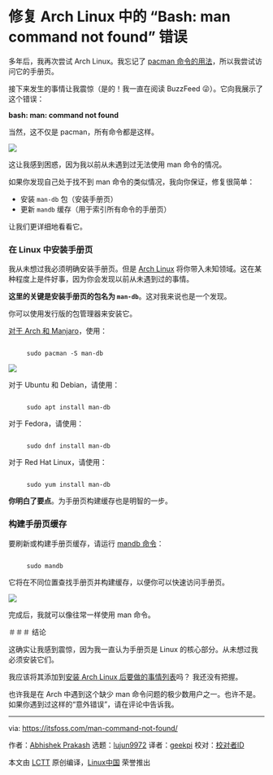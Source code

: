[#]: subject: "Fixing 'Bash: man command not found' error in Arch Linux"
[#]: via: "https://itsfoss.com/man-command-not-found/"
[#]: author: "Abhishek Prakash https://itsfoss.com/author/abhishek/"
[#]: collector: "lujun9972/lctt-scripts-1693450080"
[#]: translator: "geekpi"
[#]: reviewer: " "
[#]: publisher: " "
[#]: url: " "

修复 Arch Linux 中的 “Bash: man command not found” 错误
======

多年后，我再次尝试 Arch Linux。我忘记了 [pacman 命令的用法][1]，所以我尝试访问它的手册页。

接下来发生的事情让我震惊（是的！我一直在阅读 BuzzFeed 😜）。它向我展示了这个错误：

**bash: man: command not found**

当然，这不仅是 pacman，所有命令都是这样。

![][2]

这让我感到困惑，因为我以前从未遇到过无法使用 man 命令的情况。

如果你发现自己处于找不到 man 命令的类似情况，我向你保证，修复很简单：

   * 安装 `man-db` 包（安装手册页）
   * 更新 `mandb` 缓存（用于索引所有命令的手册页）



让我们更详细地看看它。

### 在 Linux 中安装手册页

我从未想过我必须明确安装手册页。但是 [Arch Linux][3] 将你带入未知领域。这在某种程度上是件好事，因为你会发现以前从未遇到过的事情。

**这里的关键是安装手册页的包名为 `man-db`**。这对我来说也是一个发现。

你可以使用发行版的包管理器来安装它。

[对于 Arch 和 Manjaro][4]，使用：

````

     sudo pacman -S man-db

````

![][5]

对于 Ubuntu 和 Debian，请使用：

````

     sudo apt install man-db

````

对于 Fedora，请使用：

````

     sudo dnf install man-db

````

对于 Red Hat Linux，请使用：

````

     sudo yum install man-db

````

**你明白了要点**。为手册页构建缓存也是明智的一步。

### 构建手册页缓存

要刷新或构建手册页缓存，请运行 [mandb 命令][6]：

````

     sudo mandb

````

它将在不同位置查找手册页并构建缓存，以便你可以快速访问手册页。

![][7]

完成后，我就可以像往常一样使用 man 命令。

＃＃＃ 结论

这确实让我感到震惊，因为我一直认为手册页是 Linux 的核心部分。从未想过我必须安装它们。

我应该将其添加到[安装 Arch Linux 后要做的事情列表][8]吗？ 我还没有把握。

也许我是在 Arch 中遇到这个缺少 man 命令问题的极少数用户之一。也许不是。如果你遇到过这样的“意外错误”，请在评论中告诉我。

--------------------------------------------------------------------------------

via: https://itsfoss.com/man-command-not-found/

作者：[Abhishek Prakash][a]
选题：[lujun9972][b]
译者：[geekpi](https://github.com/geekpi)
校对：[校对者ID](https://github.com/校对者ID)

本文由 [LCTT](https://github.com/LCTT/TranslateProject) 原创编译，[Linux中国](https://linux.cn/) 荣誉推出

[a]: https://itsfoss.com/author/abhishek/
[b]: https://github.com/lujun9972
[1]: https://itsfoss.com/pacman-command/
[2]: https://itsfoss.com/content/images/2023/10/bash-man-command-not-found-error.png
[3]: https://archlinux.org/
[4]: https://itsfoss.com/manjaro-vs-arch-linux/
[5]: https://itsfoss.com/content/images/2023/10/installing-man-command-arch-linux.png
[6]: https://www.man7.org/linux/man-pages/man8/mandb.8.html
[7]: https://itsfoss.com/content/images/2023/10/updating-man-command-database-linux.png
[8]: https://itsfoss.com/things-to-do-after-installing-arch-linux/
